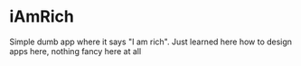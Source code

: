 # iAmRich
Simple dumb app where it says "I am rich". Just learned here how to design apps here, nothing fancy here at all
